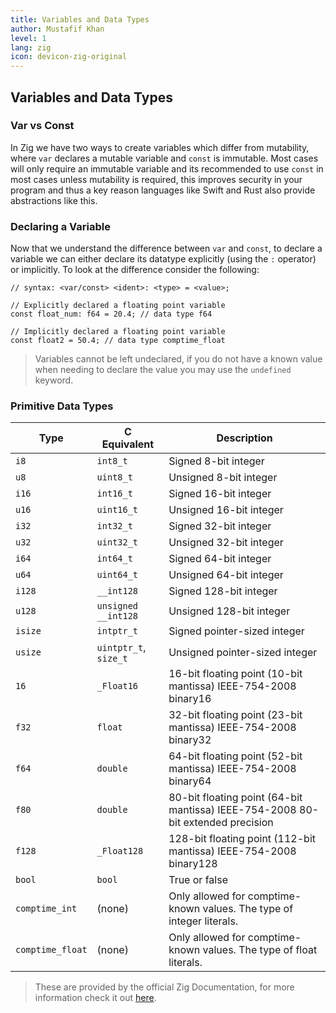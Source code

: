 ```yaml
---
title: Variables and Data Types
author: Mustafif Khan
level: 1
lang: zig
icon: devicon-zig-original
---
```


## Variables and Data Types

### Var vs Const 

In Zig we have two ways to create variables which differ from mutability, where `var` declares a mutable variable and `const` is immutable. 
Most cases will only require an immutable variable and its recommended to use `const` in most cases unless mutability is required, this improves
security in your program and thus a key reason languages like Swift and Rust also provide abstractions like this. 

### Declaring a Variable 
Now that we understand the difference between `var` and `const`, to declare a variable we can either declare its datatype 
explicitly (using the `:` operator) or implicitly. To look at the difference consider the following: 

```zig
// syntax: <var/const> <ident>: <type> = <value>;

// Explicitly declared a floating point variable 
const float_num: f64 = 20.4; // data type f64

// Implicitly declared a floating point variable 
const float2 = 50.4; // data type comptime_float 
```

> Variables cannot be left undeclared, if you do not have a known value when needing to declare the value 
> you may use the `undefined` keyword. 

### Primitive Data Types 

| Type            | C Equivalent       | Description                                        |
|-----------------|--------------------|----------------------------------------------------|
| `i8`            | `int8_t`           | Signed 8-bit integer                               |
| `u8`            | `uint8_t`          | Unsigned 8-bit integer                             |
| `i16`           | `int16_t`          | Signed 16-bit integer                              |
| `u16`           | `uint16_t`         | Unsigned 16-bit integer                            |
| `i32`           | `int32_t`          | Signed 32-bit integer                              |
| `u32`           | `uint32_t`         | Unsigned 32-bit integer                            |
| `i64`           | `int64_t`          | Signed 64-bit integer                              |
| `u64`           | `uint64_t`         | Unsigned 64-bit integer                            |
| `i128`          | `__int128`         | Signed 128-bit integer                             |
| `u128`          | `unsigned __int128`| Unsigned 128-bit integer                           |
| `isize`         | `intptr_t`         | Signed pointer-sized integer                      |
| `usize`         | `uintptr_t`, `size_t`| Unsigned pointer-sized integer                   |
| `16`            | `_Float16`         | 16-bit floating point (10-bit mantissa) IEEE-754-2008 binary16       |
| `f32`           | `float`            | 32-bit floating point (23-bit mantissa) IEEE-754-2008 binary32       |
| `f64`           | `double`           | 64-bit floating point (52-bit mantissa) IEEE-754-2008 binary64       |
| `f80`           | `double`           | 80-bit floating point (64-bit mantissa) IEEE-754-2008 80-bit extended precision |
| `f128`          | `_Float128`        | 128-bit floating point (112-bit mantissa) IEEE-754-2008 binary128     |
| `bool`          | `bool`             | True or false                                      |
| `comptime_int`  | (none)             | Only allowed for comptime-known values. The type of integer literals.     |
| `comptime_float`| (none)             | Only allowed for comptime-known values. The type of float literals.       |

> These are provided by the official Zig Documentation, for more information check it out [here](https://ziglang.org/documentation/master/#Primitive-Types). 
